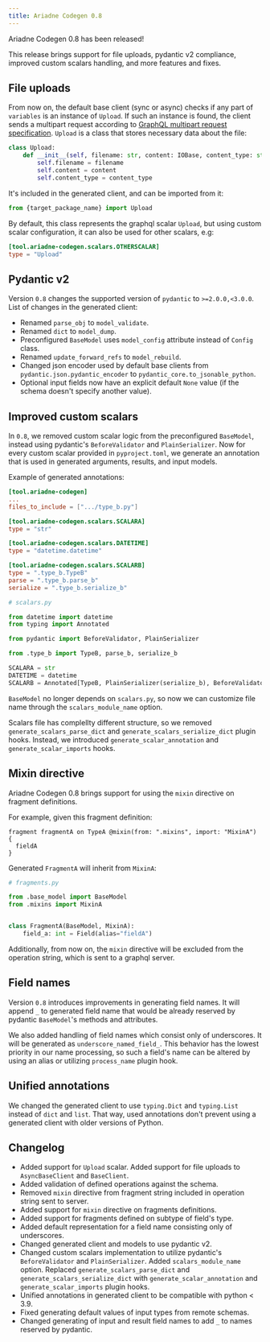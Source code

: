 ```yaml
---
title: Ariadne Codegen 0.8
---
```


Ariadne Codegen 0.8 has been released!

This release brings support for file uploads, pydantic v2 compliance, improved custom scalars handling, and more features and fixes.

<!--truncate-->

## File uploads

From now on, the default base client (sync or async) checks if any part of `variables` is an instance of `Upload`. If such an instance is found, the client sends a multipart request according to [GraphQL multipart request specification](https://github.com/jaydenseric/graphql-multipart-request-spec). `Upload` is a class that stores necessary data about the file:

```python
class Upload:
    def __init__(self, filename: str, content: IOBase, content_type: str):
        self.filename = filename
        self.content = content
        self.content_type = content_type
```

It's included in the generated client, and can be imported from it:

```python
from {target_package_name} import Upload
```

By default, this class represents the graphql scalar `Upload`, but using custom scalar configuration, it can also be used for other scalars, e.g:

```toml
[tool.ariadne-codegen.scalars.OTHERSCALAR]
type = "Upload"
```


## Pydantic v2

Version `0.8` changes the supported version of `pydantic` to `>=2.0.0,<3.0.0`. List of changes in the generated client:
- Renamed `parse_obj` to `model_validate`.
- Renamed `dict` to `model_dump`.
- Preconfigured `BaseModel` uses `model_config` attribute instead of `Config` class.
- Renamed `update_forward_refs` to `model_rebuild`.
- Changed json encoder used by default base clients from `pydantic.json.pydantic_encoder` to `pydantic_core.to_jsonable_python`.
- Optional input fields now have an explicit default `None` value (if the schema doesn't specify another value).


## Improved custom scalars

In `0.8`, we removed custom scalar logic from the preconfigured `BaseModel`, instead using pydantic's `BeforeValidator` and `PlainSerializer`. Now for every custom scalar provided in `pyproject.toml`, we generate an annotation that is used in generated arguments, results, and input models.

Example of generated annotations:

```toml
[tool.ariadne-codegen]
...
files_to_include = [".../type_b.py"]

[tool.ariadne-codegen.scalars.SCALARA]
type = "str"

[tool.ariadne-codegen.scalars.DATETIME]
type = "datetime.datetime"

[tool.ariadne-codegen.scalars.SCALARB]
type = ".type_b.TypeB"
parse = ".type_b.parse_b"
serialize = ".type_b.serialize_b"
```

```py
# scalars.py

from datetime import datetime
from typing import Annotated

from pydantic import BeforeValidator, PlainSerializer

from .type_b import TypeB, parse_b, serialize_b

SCALARA = str
DATETIME = datetime
SCALARB = Annotated[TypeB, PlainSerializer(serialize_b), BeforeValidator(parse_b)]
```

`BaseModel` no longer depends on `scalars.py`, so now we can customize file name through the `scalars_module_name` option.

Scalars file has complellty different structure, so we removed `generate_scalars_parse_dict` and `generate_scalars_serialize_dict` plugin hooks. Instead, we introduced `generate_scalar_annotation` and `generate_scalar_imports` hooks.


## Mixin directive

Ariadne Codegen 0.8 brings support for using the `mixin` directive on fragment definitions.

For example, given this fragment definition:

```gql
fragment fragmentA on TypeA @mixin(from: ".mixins", import: "MixinA") {
  fieldA
}
```

Generated `FragmentA` will inherit from `MixinA`:

```python
# fragments.py

from .base_model import BaseModel
from .mixins import MixinA


class FragmentA(BaseModel, MixinA):
    field_a: int = Field(alias="fieldA")
```

Additionally, from now on, the `mixin` directive will be excluded from the operation string, which is sent to a graphql server.


## Field names

Version `0.8` introduces improvements in generating field names. It will append `_` to generated field name that would be already reserved by pydantic `BaseModel`'s methods and attributes.

We also added handling of field names which consist only of underscores. It will be generated as `underscore_named_field_`. This behavior has the lowest priority in our name processing, so such a field's name can be altered by using an alias or utilizing `process_name` plugin hook.


## Unified annotations

We changed the generated client to use `typing.Dict` and `typing.List` instead of `dict` and `list`. That way, used annotations don't prevent using a generated client with older versions of Python.


## Changelog

- Added support for `Upload` scalar. Added support for file uploads to `AsyncBaseClient` and `BaseClient`.
- Added validation of defined operations against the schema.
- Removed `mixin` directive from fragment string included in operation string sent to server.
- Added support for `mixin` directive on fragments definitions.
- Added support for fragments defined on subtype of field's type.
- Added default representation for a field name consisting only of underscores.
- Changed generated client and models to use pydantic v2.
- Changed custom scalars implementation to utilize pydantic's `BeforeValidator` and `PlainSerializer`. Added `scalars_module_name` option. Replaced `generate_scalars_parse_dict` and `generate_scalars_serialize_dict` with `generate_scalar_annotation` and `generate_scalar_imports` plugin hooks.
- Unified annotations in generated client to be compatible with python < 3.9.
- Fixed generating default values of input types from remote schemas.
- Changed generating of input and result field names to add `_` to names reserved by pydantic.
